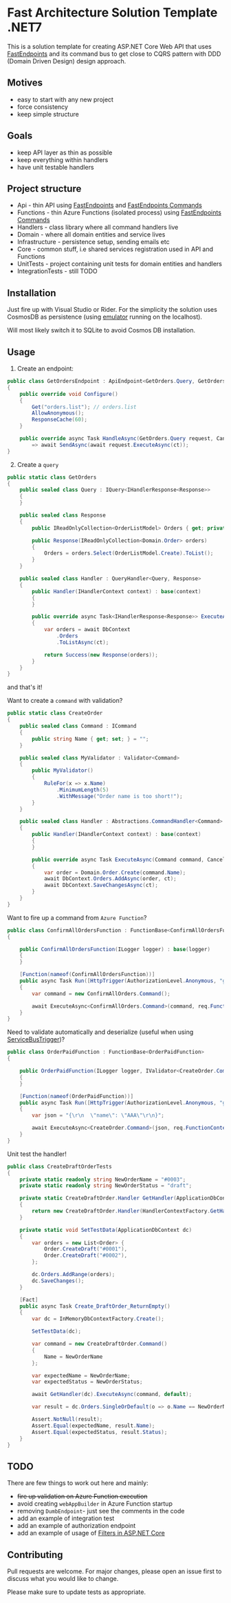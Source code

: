 # Fast Architecture Solution Template .NET7

This is a solution template for creating ASP.NET Core Web API that uses [FastEndpoints](https://fast-endpoints.com) and its command bus to get close to CQRS pattern with DDD (Domain Driven Design) design approach.

## Motives

- easy to start with any new project
- force consistency
- keep simple structure

## Goals

- keep API layer as thin as possible
- keep everything within handlers
- have unit testable handlers

## Project structure

- Api - thin API using [FastEndpoints](https://fast-endpoints.com) and [FastEndpoints Commands](https://fast-endpoints.com/docs/command-bus#_1-define-a-command)
- Functions - thin Azure Functions (isolated process) using [FastEndpoints Commands](https://fast-endpoints.com/docs/command-bus#_1-define-a-command)
- Handlers - class library where all command handlers live
- Domain - where all domain entities and service lives
- Infrastructure - persistence setup, sending emails etc
- Core - common stuff, i.e shared services registration used in API and Functions
- UnitTests - project containing unit tests for domain entities and handlers
- IntegrationTests - still TODO

## Installation

Just fire up with Visual Studio or Rider.
For the simplicity the solution uses CosmosDB as persistence (using [emulator](https://aka.ms/cosmosdb-emulator) running on the localhost).

Will most likely switch it to SQLite to avoid Cosmos DB installation.

## Usage

1. Create an endpoint:

```csharp
public class GetOrdersEndpoint : ApiEndpoint<GetOrders.Query, GetOrders.Response>
{
    public override void Configure()
    {
        Get("orders.list"); // orders.list
        AllowAnonymous();
        ResponseCache(60);
    }

    public override async Task HandleAsync(GetOrders.Query request, CancellationToken ct)
        => await SendAsync(await request.ExecuteAsync(ct));
}
```

2. Create a `query`

```csharp
public static class GetOrders
{
    public sealed class Query : IQuery<IHandlerResponse<Response>>
    {
    }

    public sealed class Response
    {
        public IReadOnlyCollection<OrderListModel> Orders { get; private set; }

        public Response(IReadOnlyCollection<Domain.Order> orders)
        {
            Orders = orders.Select(OrderListModel.Create).ToList();
        }
    }

    public sealed class Handler : QueryHandler<Query, Response>
    {
        public Handler(IHandlerContext context) : base(context)
        {
        }

        public override async Task<IHandlerResponse<Response>> ExecuteAsync(Query query, CancellationToken ct)
        {
            var orders = await DbContext
                .Orders
                .ToListAsync(ct);

            return Success(new Response(orders));
        }
    }
}
```

and that's it!

Want to create a `command` with validation?

```csharp
public static class CreateOrder
{
    public sealed class Command : ICommand
    {
        public string Name { get; set; } = "";
    }

    public sealed class MyValidator : Validator<Command>
    {
        public MyValidator()
        {
            RuleFor(x => x.Name)
                .MinimumLength(5)
                .WithMessage("Order name is too short!");
        }
    }

    public sealed class Handler : Abstractions.CommandHandler<Command>
    {
        public Handler(IHandlerContext context) : base(context)
        {
        }

        public override async Task ExecuteAsync(Command command, CancellationToken ct)
        {
            var order = Domain.Order.Create(command.Name);
            await DbContext.Orders.AddAsync(order, ct);
            await DbContext.SaveChangesAsync(ct);
        }
    }
}
```

Want to fire up a command from `Azure Function`?

```csharp
public class ConfirmAllOrdersFunction : FunctionBase<ConfirmAllOrdersFunction>
{

    public ConfirmAllOrdersFunction(ILogger logger) : base(logger)
    {
    }

    [Function(nameof(ConfirmAllOrdersFunction))]
    public async Task Run([HttpTrigger(AuthorizationLevel.Anonymous, "get", "post")] HttpRequestData req)
    {
        var command = new ConfirmAllOrders.Command();

        await ExecuteAsync<ConfirmAllOrders.Command>(command, req.FunctionContext);
    }
}
```

Need to validate automatically and deserialize (useful when using [ServiceBusTrigger](https://learn.microsoft.com/en-us/azure/azure-functions/functions-bindings-service-bus-trigger?tabs=isolated-process%2Cextensionv5&pivots=programming-language-csharp#example))?

```csharp
public class OrderPaidFunction : FunctionBase<OrderPaidFunction>
{

    public OrderPaidFunction(ILogger logger, IValidator<CreateOrder.Command> validator) : base(logger, validator)
    {
    }

    [Function(nameof(OrderPaidFunction))]
    public async Task Run([HttpTrigger(AuthorizationLevel.Anonymous, "get", "post")] HttpRequestData req)
    {
        var json = "{\r\n  \"name\": \"AAA\"\r\n}";

        await ExecuteAsync<CreateOrder.Command>(json, req.FunctionContext);
    }
}
```

Unit test the handler!

```csharp
public class CreateDraftOrderTests
{
    private static readonly string NewOrderName = "#0003";
    private static readonly string NewOrderStatus = "draft";

    private static CreateDraftOrder.Handler GetHandler(ApplicationDbContext dbContext)
    {
        return new CreateDraftOrder.Handler(HandlerContextFactory.GetHandlerContext(dbContext));
    }

    private static void SetTestData(ApplicationDbContext dc)
    {
        var orders = new List<Order> {
            Order.CreateDraft("#0001"),
            Order.CreateDraft("#0002"),
        };

        dc.Orders.AddRange(orders);
        dc.SaveChanges();
    }

    [Fact]
    public async Task Create_DraftOrder_ReturnEmpty()
    {
        var dc = InMemoryDbContextFactory.Create();

        SetTestData(dc);

        var command = new CreateDraftOrder.Command()
        {
            Name = NewOrderName
        };

        var expectedName = NewOrderName;
        var expectedStatus = NewOrderStatus;

        await GetHandler(dc).ExecuteAsync(command, default);

        var result = dc.Orders.SingleOrDefault(o => o.Name == NewOrderName);

        Assert.NotNull(result);
        Assert.Equal(expectedName, result.Name);
        Assert.Equal(expectedStatus, result.Status);
    }
}
```

## TODO

There are few things to work out here and mainly:

- ~~fire up validation on Azure Function execution~~
- avoid creating `webAppBuilder` in Azure Function startup
- removing `DumbEndpoint`- just see the comments in the code
- add an example of integration test
- add an example of authorization endpoint
- add an example of usage of [Filters in ASP.NET Core](https://learn.microsoft.com/en-us/aspnet/core/mvc/controllers/filters?view=aspnetcore-7.0)

## Contributing

Pull requests are welcome. For major changes, please open an issue first to discuss what you would like to change.

Please make sure to update tests as appropriate.
